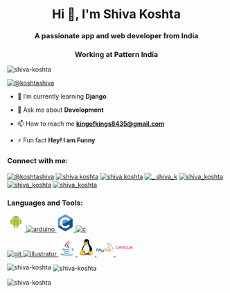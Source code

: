 <h1 align="center">Hi 👋, I'm Shiva Koshta</h1>
<h3 align="center">A passionate app and web developer from India</h3>
<h3 align="center">Working at <b>Pattern India</b> </h3>

<p align="left"> <img src="https://komarev.com/ghpvc/?username=shiva-koshta&label=Profile%20views&color=0e75b6&style=flat" alt="shiva-koshta" /> </p>

<p align="left"> <a href="https://twitter.com/@koshtashiva" target="blank"><img src="https://img.shields.io/twitter/follow/@koshtashiva?logo=twitter&style=for-the-badge" alt="@koshtashiva" /></a> </p>

- 🌱 I’m currently learning **Django**

- 💬 Ask me about **Development**

- 📫 How to reach me **kingofkings8435@gmail.com**

- ⚡ Fun fact **Hey! I am Funny**

<h3 align="left">Connect with me:</h3>
<p align="left">
<a href="https://twitter.com/@koshtashiva" target="blank"><img align="center" src="https://raw.githubusercontent.com/rahuldkjain/github-profile-readme-generator/master/src/images/icons/Social/twitter.svg" alt="@koshtashiva" height="30" width="40" /></a>
<a href="https://linkedin.com/in/shiva koshta" target="blank"><img align="center" src="https://raw.githubusercontent.com/rahuldkjain/github-profile-readme-generator/master/src/images/icons/Social/linked-in-alt.svg" alt="shiva koshta" height="30" width="40" /></a>
<a href="https://fb.com/shiva koshta" target="blank"><img align="center" src="https://raw.githubusercontent.com/rahuldkjain/github-profile-readme-generator/master/src/images/icons/Social/facebook.svg" alt="shiva koshta" height="30" width="40" /></a>
<a href="https://instagram.com/_.shiva_k" target="blank"><img align="center" src="https://raw.githubusercontent.com/rahuldkjain/github-profile-readme-generator/master/src/images/icons/Social/instagram.svg" alt="_.shiva_k" height="30" width="40" /></a>
<a href="https://www.codechef.com/users/shiva_koshta" target="blank"><img align="center" src="https://cdn.jsdelivr.net/npm/simple-icons@3.1.0/icons/codechef.svg" alt="shiva_koshta" height="30" width="40" /></a>
<a href="https://codeforces.com/profile/shiva_koshta" target="blank"><img align="center" src="https://raw.githubusercontent.com/rahuldkjain/github-profile-readme-generator/master/src/images/icons/Social/codeforces.svg" alt="shiva_koshta" height="30" width="40" /></a>
<a href="https://www.leetcode.com/shiva_koshta" target="blank"><img align="center" src="https://raw.githubusercontent.com/rahuldkjain/github-profile-readme-generator/master/src/images/icons/Social/leet-code.svg" alt="shiva_koshta" height="30" width="40" /></a>
</p>

<h3 align="left">Languages and Tools:</h3>
<p align="left"> 

<a href="https://developer.android.com" target="_blank" rel="noreferrer"> 
<img src="https://raw.githubusercontent.com/devicons/devicon/master/icons/android/android-original-wordmark.svg" alt="android" width="40" height="40"/> 
</a>

<a href="https://www.arduino.cc/" target="_blank" rel="noreferrer">
 <img src="https://cdn.worldvectorlogo.com/logos/arduino-1.svg" alt="arduino" width="40" height="40"/>
</a> 

<a href="https://www.cprogramming.com/" target="_blank" rel="noreferrer">
<img src="https://raw.githubusercontent.com/devicons/devicon/master/icons/c/c-original.svg" alt="c" width="40" height="40"/>
</a>

<a href="https://flutter.dev/" target="_blank" rel="noreferrer">
<img src="https://storage.googleapis.com/cms-storage-bucket/847ae81f5430402216fd.svg" alt="c" width="40" height="40"/>
</a>

<a href="https://git-scm.com/" target="_blank" rel="noreferrer"> <img src="https://www.vectorlogo.zone/logos/git-scm/git-scm-icon.svg" alt="git" width="40" height="40"/> </a> <a href="https://www.adobe.com/in/products/illustrator.html" target="_blank" rel="noreferrer"> <img src="https://www.vectorlogo.zone/logos/adobe_illustrator/adobe_illustrator-icon.svg" alt="illustrator" width="40" height="40"/> </a> <a href="https://www.java.com" target="_blank" rel="noreferrer"> <img src="https://raw.githubusercontent.com/devicons/devicon/master/icons/java/java-original.svg" alt="java" width="40" height="40"/> </a> <a href="https://www.linux.org/" target="_blank" rel="noreferrer"> <img src="https://raw.githubusercontent.com/devicons/devicon/master/icons/linux/linux-original.svg" alt="linux" width="40" height="40"/> </a> <a href="https://www.mysql.com/" target="_blank" rel="noreferrer"> <img src="https://raw.githubusercontent.com/devicons/devicon/master/icons/mysql/mysql-original-wordmark.svg" alt="mysql" width="40" height="40"/> </a> <a href="https://www.oracle.com/" target="_blank" rel="noreferrer"> <img src="https://raw.githubusercontent.com/devicons/devicon/master/icons/oracle/oracle-original.svg" alt="oracle" width="40" height="40"/> </a> </p>

<p><img align="left" src="https://github-readme-stats.vercel.app/api/top-langs?username=shiva-koshta&show_icons=true&locale=en&layout=compact" alt="shiva-koshta" /></p>

<p>&nbsp;<img align="center" src="https://github-readme-stats.vercel.app/api?username=shiva-koshta&show_icons=true&locale=en" alt="shiva-koshta" /></p>

<p><img align="center" src="https://github-readme-streak-stats.herokuapp.com/?user=shiva-koshta&" alt="shiva-koshta" /></p>

